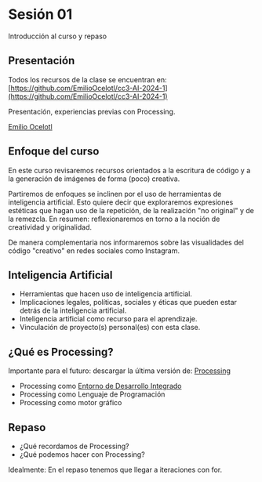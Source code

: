 # Sesión 01

Introducción al curso y repaso 

## Presentación 

Todos los recursos de la clase se encuentran en: [https://github.com/EmilioOcelotl/cc3-AI-2024-1](https://github.com/EmilioOcelotl/cc3-AI-2024-1)

Presentación, experiencias previas con Processing. 

[Emilio Ocelotl](https://ocelotl.cc/)

## Enfoque del curso 

En este curso revisaremos recursos orientados a la escritura de código y a la generación de imágenes de forma (poco) creativa. 

Partiremos de enfoques se inclinen por el uso de herramientas de inteligencia artificial. Esto quiere decir que exploraremos expresiones estéticas que hagan uso de la repetición, de la realización "no original" y de la remezcla. En resumen: reflexionaremos en torno a la noción de creatividad y originalidad. 

De manera complementaria nos informaremos sobre las visualidades del código "creativo" en redes sociales como Instagram. 

## Inteligencia Artificial 

- Herramientas que hacen uso de inteligencia artificial. 
- Implicaciones legales, políticas, sociales y éticas que pueden estar detrás de la inteligencia artificial.
- Inteligencia artificial como recurso para el aprendizaje.
- Vinculación de proyecto(s) personal(es) con esta clase. 

## ¿Qué es Processing? 

Importante para el futuro: descargar la última versión de: [Processing](https://processing.org/download)

- Processing como [Entorno de Desarrollo Integrado](https://es.wikipedia.org/wiki/Entorno_de_desarrollo_integrado)
- Processing como Lenguaje de Programación 
- Processing como motor gráfico 

## Repaso

- ¿Qué recordamos de Processing? 
- ¿Qué podemos hacer con Processing? 

Idealmente: En el repaso tenemos que llegar a iteraciones con for. 